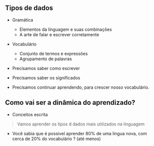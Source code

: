 ## Tipos de dados

* Gramática
  * Elementos da línguagem e suas combinações
  * A arte de falar e escrever corretamente

* Vocabulário
  * Conjunto de termos e expressões
  * Agrupamento de palavras

* Precisamos saber como escrever
* Precisamos saber os significados
* Precisamos continuar aprendendo, para crescer nosso vocabulário.

## Como vai ser a dinâmica do aprendizado?

* Conceitos escrita

> Vamos aprender os tipos d dados mais utilizados na linguagem
 * Você sabia que é possivel aprender 80% de uma lingua nova, com cerca de 20% do vocabulário ? (até menos)

